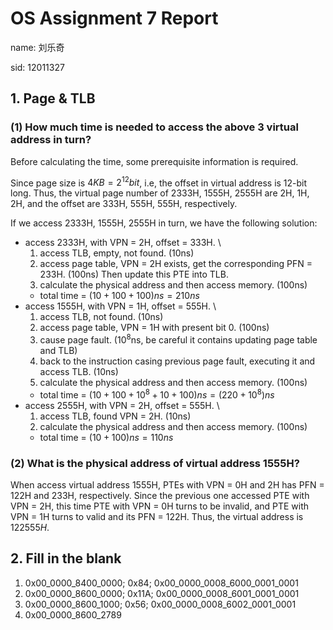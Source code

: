 # OS Assignment 7 Report
name: 刘乐奇

sid: 12011327

## 1. Page & TLB

### (1) How much time is needed to access the above 3 virtual address in turn?

Before calculating the time, some prerequisite information is required.

Since page size is $4KB=2^{12}bit$, i.e, the offset in virtual address is $12$-bit long. Thus, the virtual page number of 2333H, 1555H, 2555H are 2H, 1H, 2H, and the offset are 333H, 555H, 555H, respectively.

If we access 2333H, 1555H, 2555H in turn, we have the following solution:

* access 2333H, with VPN = 2H, offset = 333H. \
   1. access TLB, empty, not found. (10ns)
   2. access page table, VPN = 2H exists, get the corresponding PFN = 233H. (100ns) Then update this PTE into TLB.
   3. calculate the physical address and then access memory. (100ns)
   * total time = $(10+100+100)ns = 210ns$
* access 1555H, with VPN = 1H, offset = 555H. \
   1. access TLB, not found. (10ns)
   2. access page table, VPN = 1H with present bit 0. (100ns)
   3. cause page fault. ($10^8$ns, be careful it contains updating page table and TLB)
   4. back to the instruction casing previous page fault, executing it and access TLB. (10ns)
   5. calculate the physical address and then access memory. (100ns)
   * total time = $(10+100+10^8+10+100)ns = (220+10^8)ns$
* access 2555H, with VPN = 2H, offset = 555H. \
   1. access TLB, found VPN = 2H. (10ns)
   2. calculate the physical address and then access memory. (100ns)
   * total time = $(10+100)ns = 110ns$

### (2) What is the physical address of virtual address 1555H?

When access virtual address 1555H, PTEs with VPN = 0H and 2H has PFN = 122H and 233H, respectively. Since the previous one accessed PTE with VPN = 2H, this time PTE with VPN = 0H turns to be invalid, and PTE with VPN = 1H turns to valid and its PFN = 122H. Thus, the virtual address is $122555H$.

## 2. Fill in the blank
1. 0x00_0000_8400_0000; 0x84; 0x00_0000_0008_6000_0001_0001
2. 0x00_0000_8600_0000; 0x11A; 0x00_0000_0008_6001_0001_0001
3. 0x00_0000_8600_1000; 0x56; 0x00_0000_0008_6002_0001_0001
4. 0x00_0000_8600_2789